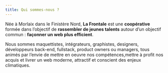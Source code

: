 ```yaml
---
title: Qui sommes-nous ?
---
```

Née à Morlaix dans le Finistère Nord, **La Frontale** est une **coopérative** formée dans l’objectif de **rassembler de jeunes talents** autour d’un objectif commun : **façonner un web plus efficient**.

Nous sommes maquettistes, intégrateurs, graphistes, designers, développeurs back-end, fullstack,  product owners ou managers, tous animés par l’envie de mettre en oeuvre nos compétences,mettre à profit nos  acquis et livrer un web moderne, attractif et conscient des enjeux climatiques.

<script type="text/javascript">window.$crisp=[];window.CRISP_WEBSITE_ID="7541006f-d0cb-495c-b99d-2f74462c466d";(function(){d=document;s=d.createElement("script");s.src="https://client.crisp.chat/l.js";s.async=1;d.getElementsByTagName("head")[0].appendChild(s);})();</script>
